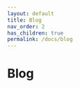 ```yaml
---
layout: default
title: Blog
nav_order: 2
has_children: true
permalink: /docs/blog
---
```


# Blog

<!-- To make it as easy as possible to write documentation in plain Markdown, most UI components are styled using default Markdown elements with few additional CSS classes needed.
{: .fs-6 .fw-300 } -->